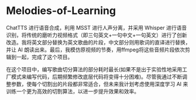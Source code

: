 # Melodies-of-Learning
ChatTTS 进行语音合成，利用 MSST 进行人声分离，并采用 Whisper 进行语音识别，将传统的磨听力视频格式（即三句英文+一句中文+一句英文）进行了创新改造。我将英文部分替换为英文歌曲的片段，中文部分则用歌词的直译进行替换，并让 AI 朗读出来。最后，我模仿原视频的节奏，用ffmpeg将这些音频片段依次剪辑到一起，完成了这个项目。

在这个项目中，编写歌曲切分算法的部分耗时最长(如果不是出于实验性地采用工厂模式来编写代码，后期频繁修改底层代码将变得十分困难)。尽管我通过不断调整参数，使每个切割出的片段都非常适合，但未来我计划考虑使用深度学习 AI 来训练一个更为高效的切割算法，以进一步提升效果和效率。
